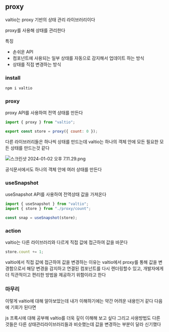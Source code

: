 ## proxy

valtio는 proxy 기반의 상태 관리 라이브러리이다

proxy를 사용해 상태를 관리한다

특징

- 손쉬운 API
- 컴포넌트에 사용되는 일부 상태를 자동으로 감지해서 업데이트 하는 방식
- 상태를 직접 변경하는 방식

### install

```jsx
npm i valtio
```

### proxy

proxy API를 사용하여 전역 상태를 만든다

```jsx
import { proxy } from "valtio";

export const store = proxy({ count: 0 });
```

다른 라이브러리들은 하나씩 상태를 만드는데 valtio는 하나의 객체 안에 모든 필요한 모든 상태를 만드는것 같다

![스크린샷 2024-01-02 오후 7.11.29.png](https://prod-files-secure.s3.us-west-2.amazonaws.com/3cca0628-f0cc-40a6-9949-2a17089acec8/13d61192-b9d8-4ec7-b241-223fd7f5f011/%E1%84%89%E1%85%B3%E1%84%8F%E1%85%B3%E1%84%85%E1%85%B5%E1%86%AB%E1%84%89%E1%85%A3%E1%86%BA_2024-01-02_%E1%84%8B%E1%85%A9%E1%84%92%E1%85%AE_7.11.29.png)

공식문서에서도 하나의 객체 안에 여러 상태를 만든다

### **useSnapshot**

useSnapshot API를 사용하여 전역상태 값을 가져온다

```jsx
import { useSnapshot } from "valtio";
import { store } from "./proxy/count";

const snap = useSnapshot(store);
```

### action

valtio는 다른 라이브러리와 다르게 직접 값에 접근하여 값을 바꾼다

```jsx
store.count += 1;
```

valtio에서 직접 값에 접근하여 값을 변경하는 이유는 valtio에서 proxy를 통해 값을 변경함으로서 해당 변경을 감지하고 연결된 컴포넌트를 다시 렌더링할수 있고, 개발자에게 더 직관적이고 편리한 방법을 제공하기 위함이라고 한다

### 마무리

이렇게 valtio에 대해 알아보았는데 내가 이해하기에는 약간 어려운 내용인거 같다 다음에 기회가 된다면

js 프록시에 대해 공부해 valtio를 더욱 깊이 이해해 보고 싶다 그리고 사용방법도 다른 것들은 다른 상태관리라이브러리들과 비슷했는데 값을 변경하는 부분이 달라 신기했다
